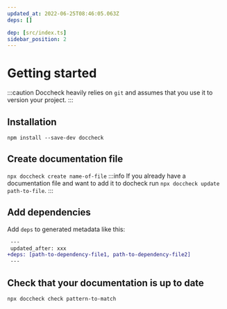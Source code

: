 ```yaml
---
updated_at: 2022-06-25T08:46:05.063Z
deps: []

dep: [src/index.ts]
sidebar_position: 2
---
```



# Getting started
:::caution
Doccheck heavily relies on `git` and assumes that you use it to version your project.
:::

## Installation
`npm install --save-dev doccheck`

## Create documentation file
`npx doccheck create name-of-file`
:::info
If you already have a documentation file and want to add it to docheck run `npx doccheck update path-to-file`.
:::

## Add dependencies
Add `deps` to generated metadata like this:
```diff
 ---
 updated_after: xxx
+deps: [path-to-dependency-file1, path-to-dependency-file2]
 ---
```
## Check that your documentation is up to date
`npx doccheck check pattern-to-match`